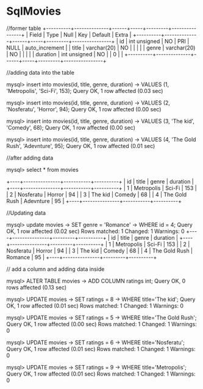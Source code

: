 # SqlMovies


//former table
+----------+--------------+------+-----+---------+----------------+
| Field    | Type         | Null | Key | Default | Extra          |
+----------+--------------+------+-----+---------+----------------+
| id       | int unsigned | NO   | PRI | NULL    | auto_increment |
| title    | varchar(20)  | NO   |     |         |                |
| genre    | varchar(20)  | NO   |     |         |                |
| duration | int unsigned | NO   |     | 0       |                |
+----------+--------------+------+-----+---------+----------------+

//adding data into the table

mysql> insert into movies(id, title, genre, duration)
    -> VALUES (1, 'Metropolis', 'Sci-Fi', 153);
Query OK, 1 row affected (0.03 sec)

mysql> insert into movies(id, title, genre, duration)
    -> VALUES (2, 'Nosferatu', 'Horror', 94);
Query OK, 1 row affected (0.00 sec)

mysql> insert into movies(id, title, genre, duration)
    -> VALUES (3, 'The kid', 'Comedy', 68);
Query OK, 1 row affected (0.00 sec)

mysql> insert into movies(id, title, genre, duration)
    -> VALUES (4, 'The Gold Rush', 'Adevnture', 95);
Query OK, 1 row affected (0.01 sec)

//after adding data

mysql> select * from movies

+----+---------------+-----------+----------+
| id | title         | genre     | duration |
+----+---------------+-----------+----------+
|  1 | Metropolis    | Sci-Fi    |      153 |
|  2 | Nosferatu     | Horror    |       94 |
|  3 | The kid       | Comedy    |       68 |
|  4 | The Gold Rush | Adevnture |       95 |
+----+---------------+-----------+----------+

//Updating data


mysql> update movies
    -> SET genre = 'Romance'
    -> WHERE id = 4;
Query OK, 1 row affected (0.02 sec)
Rows matched: 1  Changed: 1  Warnings: 0
+----+---------------+---------+----------+
| id | title         | genre   | duration |
+----+---------------+---------+----------+
|  1 | Metropolis    | Sci-Fi  |      153 |
|  2 | Nosferatu     | Horror  |       94 |
|  3 | The kid       | Comedy  |       68 |
|  4 | The Gold Rush | Romance |       95 |
+----+---------------+---------+----------+



// add a column and adding data inside


mysql> ALTER TABLE movies
    -> ADD COLUMN ratings int;
Query OK, 0 rows affected (0.13 sec)


mysql> UPDATE movies
    -> SET ratings = 8
    -> WHERE title='The kid';
Query OK, 1 row affected (0.01 sec)
Rows matched: 1  Changed: 1  Warnings: 0

mysql> UPDATE movies
    -> SET ratings = 5
    -> WHERE title='The Gold Rush';
Query OK, 1 row affected (0.00 sec)
Rows matched: 1  Changed: 1  Warnings: 0

mysql> UPDATE movies
    -> SET ratings = 6
    -> WHERE title='Nosferatu';
Query OK, 1 row affected (0.01 sec)
Rows matched: 1  Changed: 1  Warnings: 0

mysql> UPDATE movies
    -> SET ratings = 9
    -> WHERE title='Metropolis';
Query OK, 1 row affected (0.01 sec)
Rows matched: 1  Changed: 1  Warnings: 0

